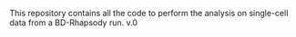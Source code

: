 This repository contains all the code to perform the analysis on single-cell data from a BD-Rhapsody run.
v.0


